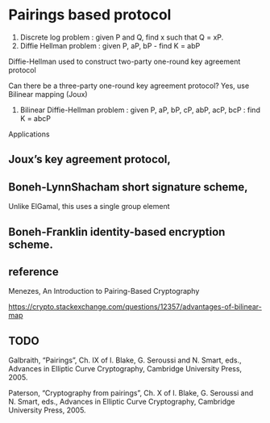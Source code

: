 
# Pairings based protocol

1. Discrete log problem : given P and Q, find x such that Q = xP.
1. Diffie Hellman problem : given P, aP, bP - find K = abP

Diffie-Hellman used to construct two-party one-round key agreement protocol

Can there be a three-party one-round key agreement protocol? Yes, use Bilinear mapping (Joux)

1. Bilinear Diffie-Hellman problem : given P, aP, bP, cP, abP, acP, bcP : find K = abcP

Applications

## Joux’s key agreement protocol, 

## Boneh-LynnShacham short signature scheme, 

Unlike ElGamal, this uses a single group element

## Boneh-Franklin identity-based encryption scheme.

## reference

Menezes, An Introduction to Pairing-Based Cryptography

https://crypto.stackexchange.com/questions/12357/advantages-of-bilinear-map

## TODO

Galbraith, “Pairings”, Ch. IX of I. Blake, G. Seroussi and N. Smart, eds., Advances in 
Elliptic Curve Cryptography, Cambridge University Press, 2005.

Paterson, “Cryptography from pairings”, Ch. X of I. Blake, G. Seroussi and N. Smart,
eds., Advances in Elliptic Curve Cryptography, Cambridge University Press, 2005.

